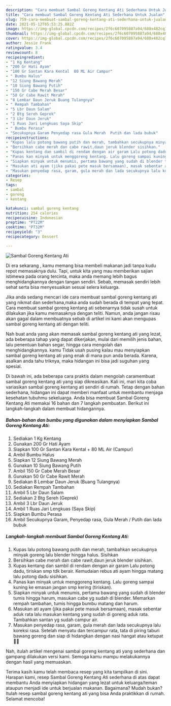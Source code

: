 ```yaml
---
description: "Cara membuat Sambal Goreng Kentang Ati Sederhana Untuk Jualan"
title: "Cara membuat Sambal Goreng Kentang Ati Sederhana Untuk Jualan"
slug: 759-cara-membuat-sambal-goreng-kentang-ati-sederhana-untuk-jualan
date: 2021-05-12T05:53:25.882Z
image: https://img-global.cpcdn.com/recipes/2f6c607095887a94/680x482cq70/sambal-goreng-kentang-ati-foto-resep-utama.jpg
thumbnail: https://img-global.cpcdn.com/recipes/2f6c607095887a94/680x482cq70/sambal-goreng-kentang-ati-foto-resep-utama.jpg
cover: https://img-global.cpcdn.com/recipes/2f6c607095887a94/680x482cq70/sambal-goreng-kentang-ati-foto-resep-utama.jpg
author: Jessie Frank
ratingvalue: 3.4
reviewcount: 8
recipeingredient:
- "1 Kg Kentang"
- "200 Gr Hati Ayam"
- "100 Gr Santan Kara Kental  80 ML Air Campur"
- " Bumbu Halus"
- "12 Siung Bawang Merah"
- "10 Siung Bawang Putih"
- "150 Gr Cabe Merah Besar"
- "50 Gr Cabe Rawit Merah"
- "8 Lembar Daun Jeruk Buang Tulangnya"
- " Rempah Tambahan"
- "5 Lbr Daun Salam"
- "2 Btg Sereh Geprek"
- "3 Lbr Daun Jeruk"
- "1 Ruas Jari Lengkuas Saya Skip"
- " Bumbu Perasa"
- "Secukupnya Garam Penyedap rasa Gula Merah  Putih dan lada bubuk"
recipeinstructions:
- "Kupas lalu potong bawang putih dan merah, tambahkan secukupnya minyak goreng lalu blender hingga halus. Sisihkan"
- "Bersihkan cabe merah dan cabe rawit,daun jeruk blender sisihkan."
- "Kupas kentang dan sambil di rendam dengan air garam Lalu potong dadu, tiriskan smp tdk berair. Kemudaian rebus ati ayam hingga matang lalu potong dadu sisihkan."
- "Panas kan minyak untuk menggoreng kentang. Lalu goreng sampai kuning ke emasan jangan smp kering (tiriskan)."
- "Siapkan minyak untuk menumis, pertama bawang yang sudah di blender tumis hingga harum, masukan cabe yg sudah di blender. Memarkan rempah tambahan, tumis hingga bumbu matang dan harum."
- "Masukan ati ayam (jika pakai pete masuk bersamaan), masak sebentar aduk rata lalu masukan kentang yang sudah di goreng aduk rata. Tambahkan santan yg sudah campur air."
- "Masukan penyedap rasa, garam, gula merah dan lada secukupnya lalu koreksi rasa. Setelah menyatu dan tercampur rata, tata di piring taburi bawang goreng dan siap di hidangkan dengan nasi hangat atau ketupat 👍🏻"
categories:
- Resep
tags:
- sambal
- goreng
- kentang

katakunci: sambal goreng kentang 
nutrition: 254 calories
recipecuisine: Indonesian
preptime: "PT22M"
cooktime: "PT32M"
recipeyield: "3"
recipecategory: Dessert

---
```



![Sambal Goreng Kentang Ati](https://img-global.cpcdn.com/recipes/2f6c607095887a94/680x482cq70/sambal-goreng-kentang-ati-foto-resep-utama.jpg)

Di era  sekarang , kamu memang bisa membeli makanan jadi tanpa kudu repot memasaknya dulu. Tapi, untuk kita yang mau memberikan sajian istimewa pada orang tercinta, maka anda memang lebih bagus menghidangkannya dengan tangan sendiri. Sebab, memasak sendiri lebih sehat serta bisa menyesuaikan sesuai selera keluarga.

Jika anda sedang mencari ide cara membuat sambal goreng kentang ati yang nikmat dan sederhana,maka anda sudah berada di tempat yang tepat. Cara membuat sambal goreng kentang ati  sebenarnya tidak susah untuk dilakukan jika kamu memasaknya dengan teliti. Namun, anda jangan risau akan gagal dalam membuatnya 
sebab di artikel ini kami akan mengupas sambal goreng kentang ati dengan teliti.  



Nah buat anda yang akan memasak sambal goreng kentang ati yang lezat, ada beberapa tahap yang dapat dikerjakan, mulai dari memilih jenis bahan, lalu penentuan bahan segar, hingga cara mengolah dan menghidangkannya. kamu Tidak usah pusing kalau mau menyiapkan sambal goreng kentang ati yang enak di mana pun anda berada. Karena, asalkan anda  tahu triknya, maka hidangan ini bisa jadi suguhan yang spesial.

Di bawah ini, ada beberapa cara praktis  dalam mengolah caramembuat sambal goreng kentang ati yang siap dikreasikan. Kali ini, mari kita coba variasikan sambal goreng kentang ati sendiri di rumah. Tetap dengan bahan sederhana, hidangan ini dapat memberi manfaat untuk membantu menjaga kesehatan tubuhmu sekeluarga. Anda bisa membuat Sambal Goreng Kentang Ati memakai 16 bahan dan 7 langkah pembuatan. Berikut ini langkah-langkah dalam membuat hidangannya.

<!--inarticleads1-->

##### Bahan-bahan dan bumbu yang digunakan dalam menyiapkan Sambal Goreng Kentang Ati:

1. Sediakan 1 Kg Kentang
1. Gunakan 200 Gr Hati Ayam
1. Siapkan 100 Gr Santan Kara Kental + 80 ML Air (Campur)
1. Ambil  Bumbu Halus
1. Siapkan 12 Siung Bawang Merah
1. Gunakan 10 Siung Bawang Putih
1. Ambil 150 Gr Cabe Merah Besar
1. Gunakan 50 Gr Cabe Rawit Merah
1. Sediakan 8 Lembar Daun Jeruk (Buang Tulangnya)
1. Sediakan  Rempah Tambahan
1. Ambil 5 Lbr Daun Salam
1. Sediakan 2 Btg Sereh (Geprek)
1. Ambil 3 Lbr Daun Jeruk
1. Ambil 1 Ruas Jari Lengkuas (Saya Skip)
1. Siapkan  Bumbu Perasa
1. Ambil Secukupnya Garam, Penyedap rasa, Gula Merah / Putih dan lada bubuk




<!--inarticleads2-->

##### Langkah-langkah membuat Sambal Goreng Kentang Ati:

1. Kupas lalu potong bawang putih dan merah, tambahkan secukupnya minyak goreng lalu blender hingga halus. Sisihkan
1. Bersihkan cabe merah dan cabe rawit,daun jeruk blender sisihkan.
1. Kupas kentang dan sambil di rendam dengan air garam Lalu potong dadu, tiriskan smp tdk berair. Kemudaian rebus ati ayam hingga matang lalu potong dadu sisihkan.
1. Panas kan minyak untuk menggoreng kentang. Lalu goreng sampai kuning ke emasan jangan smp kering (tiriskan).
1. Siapkan minyak untuk menumis, pertama bawang yang sudah di blender tumis hingga harum, masukan cabe yg sudah di blender. Memarkan rempah tambahan, tumis hingga bumbu matang dan harum.
1. Masukan ati ayam (jika pakai pete masuk bersamaan), masak sebentar aduk rata lalu masukan kentang yang sudah di goreng aduk rata. Tambahkan santan yg sudah campur air.
1. Masukan penyedap rasa, garam, gula merah dan lada secukupnya lalu koreksi rasa. Setelah menyatu dan tercampur rata, tata di piring taburi bawang goreng dan siap di hidangkan dengan nasi hangat atau ketupat 👍🏻




Nah, itulah artikel mengenai  sambal goreng kentang ati  yang sederhana dan gampang dilakukan versi kami. Semoga kamu mampu melakukannya dengan hasil yang memuaskan. 

Terima kasih kamu telah membaca resep yang kita tampilkan di sini. Harapan kami, resep  Sambal Goreng Kentang Ati sederhana di atas dapat membantu Anda menyiapkan hidangan yang lezat untuk keluarga/teman ataupun menjadi ide untuk berjualan makanan. Bagaimana? Mudah bukan? Itulah resep sambal goreng kentang ati yang bisa Anda praktikkan di rumah. Selamat mencoba!

